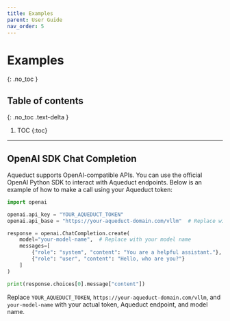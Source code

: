 ```yaml
---
title: Examples
parent: User Guide
nav_order: 5
---
```


# Examples
{: .no_toc }

## Table of contents
{: .no_toc .text-delta }

1. TOC
{:toc}

---

## OpenAI SDK Chat Completion

Aqueduct supports OpenAI-compatible APIs. You can use the official OpenAI Python SDK to interact with Aqueduct
endpoints. Below is an example of how to make a call using your Aqueduct token:

```python
import openai

openai.api_key = "YOUR_AQUEDUCT_TOKEN"
openai.api_base = "https://your-aqueduct-domain.com/vllm"  # Replace with your Aqueduct endpoint

response = openai.ChatCompletion.create(
    model="your-model-name",  # Replace with your model name
    messages=[
        {"role": "system", "content": "You are a helpful assistant."},
        {"role": "user", "content": "Hello, who are you?"}
    ]
)

print(response.choices[0].message["content"])
```

Replace `YOUR_AQUEDUCT_TOKEN`, `https://your-aqueduct-domain.com/vllm`, and `your-model-name` with your actual token,
Aqueduct endpoint, and model name.
